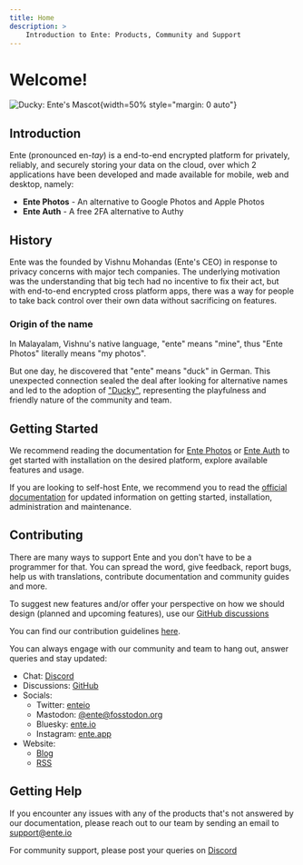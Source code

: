 ```yaml
---
title: Home
description: >
    Introduction to Ente: Products, Community and Support
---
```


# Welcome!

![Ducky: Ente's Mascot](/ducky.png){width=50% style="margin: 0 auto"}

## Introduction

Ente (pronounced en-_tay_) is a end-to-end encrypted platform for privately,
reliably, and securely storing your data on the cloud, over which 2 applications
have been developed and made available for mobile, web and desktop, namely:

- **Ente Photos** - An alternative to Google Photos and Apple Photos
- **Ente Auth** - A free 2FA alternative to Authy

## History

Ente was the founded by Vishnu Mohandas (Ente's CEO) in response to
privacy concerns with major tech companies. The underlying motivation was the
understanding that big tech had no incentive to fix their act, but with
end-to-end encrypted cross platform apps, there was a way for people to take
back control over their own data without sacrificing on features.

### Origin of the name

In Malayalam, Vishnu's native language, "ente" means "mine", thus "Ente Photos"
literally means "my photos".

But one day, he discovered that "ente" means "duck" in German. This unexpected
connection sealed the deal after looking for alternative names and led to the
adoption of ["Ducky"](https://ente.io/blog/ducky/), representing the playfulness
and friendly nature of the community and team.

## Getting Started

We recommend reading the documentation for [Ente Photos](/photos/) or
[Ente Auth](/auth/) to get started with installation on the desired platform,
explore available features and usage.

If you are looking to self-host Ente, we recommend you to read the
[official documentation](/self-hosting/) for updated information on getting
started, installation, administration and maintenance.

## Contributing

There are many ways to support Ente and you don't have to be a programmer for
that. You can spread the word, give feedback, report bugs, help us with
translations, contribute documentation and community guides and more.

To suggest new features and/or offer your perspective on how we should design
(planned and upcoming features), use our
[GitHub discussions](https://github.com/ente-io/ente/discussions)

You can find our contribution guidelines
[here](https://github.com/ente-io/ente/blob/main/CONTRIBUTING.md).

You can always engage with our community and team to hang out, answer queries
and stay updated:

- Chat: [Discord](https://ente.io/discord)
- Discussions: [GitHub](https://github.com/ente-io/ente/discussions)
- Socials:
    - Twitter: [enteio](https://twitter.com/enteio)
    - Mastodon: [@ente@fosstodon.org](https://fosstodon.org/@ente)
    - Bluesky: [ente.io](https://bsky.app/profile/ente.io)
    - Instagram: [ente.app](https://www.instagram.com/ente.app)
- Website:
    - [Blog](https://ente.io/blog)
    - [RSS](https://ente.io/blog/rss.xml)

## Getting Help

If you encounter any issues with any of the products that's not answered by our
documentation, please reach out to our team by sending an email to
[support@ente.io](mailto:support@ente.io)

For community support, please post your queries on
[Discord](https://discord.gg/z2YVKkycX3)
